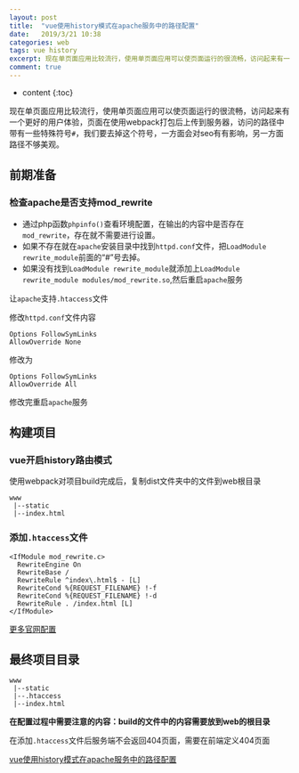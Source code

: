 ```yaml
---
layout: post
title:  "vue使用history模式在apache服务中的路径配置"
date:   2019/3/21 10:38
categories: web
tags: vue history
excerpt: 现在单页面应用比较流行，使用单页面应用可以使页面运行的很流畅，访问起来有一个更好的用户体验，页面在使用webpack打包后上传到服务器，访问的路径中带有一些特殊符号`#`，我们要去掉这个符号，一方面会对seo有有影响，另一方面路径不够美观。
comment: true
---
```


* content
{:toc}

现在单页面应用比较流行，使用单页面应用可以使页面运行的很流畅，访问起来有一个更好的用户体验，页面在使用webpack打包后上传到服务器，访问的路径中带有一些特殊符号`#`，我们要去掉这个符号，一方面会对seo有有影响，另一方面路径不够美观。

## 前期准备

### 检查apache是否支持mod_rewrite

- 通过php函数`phpinfo()`查看环境配置，在输出的内容中是否存在`mod_rewrite`，存在就不需要进行设置。
- 如果不存在就在`apache`安装目录中找到`httpd.conf`文件，把`LoadModule rewrite_module`前面的“#”号去掉。
- 如果没有找到`LoadModule rewrite_module`就添加上`LoadModule rewrite_module modules/mod_rewrite.so`,然后重启`apache`服务

让`apache`支持`.htaccess`文件

修改`httpd.conf`文件内容
```text
Options FollowSymLinks
AllowOverride None
```
修改为
```text
Options FollowSymLinks
AllowOverride All
```
修改完重启`apache`服务

## 构建项目

### vue开启history路由模式

使用webpack对项目build完成后，复制dist文件夹中的文件到web根目录
```text
www
 |--static
 |--index.html
```
### 添加`.htaccess`文件
```text
<IfModule mod_rewrite.c>
  RewriteEngine On
  RewriteBase /
  RewriteRule ^index\.html$ - [L]
  RewriteCond %{REQUEST_FILENAME} !-f
  RewriteCond %{REQUEST_FILENAME} !-d
  RewriteRule . /index.html [L]
</IfModule>
```
[更多官网配置](https://router.vuejs.org/zh/guide/essentials/history-mode.html#%E5%90%8E%E7%AB%AF%E9%85%8D%E7%BD%AE%E4%BE%8B%E5%AD%90)

## 最终项目目录
```text
www
 |--static
 |--.htaccess
 |--index.html
```

**在配置过程中需要注意的内容：build的文件中的内容需要放到web的根目录**

在添加`.htaccess`文件后服务端不会返回404页面，需要在前端定义404页面

[vue使用history模式在apache服务中的路径配置](http://www.codeinfo.top/archives/539)